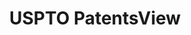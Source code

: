 ---
bigquery: https://console.cloud.google.com/bigquery?p=patents-public-data&d=patentsview&page=dataset
citation: Attribution should be given to PatentsView for use, distribution, or derivative
  works.
code: https://github.com/CSSIP-AIR/PatentsView-Code-Snippets/
contributors: USPTO
cost: None
description: 'PatentsView includes US patent data including raw data (summaries, applications,
  pregrant applications), disambugations of inventors and assignees, and inventor
  gender estimates.  Also foreign priority data, # of figures and sheets, and government
  interest statements.'
documentation: https://patentsview.org/query/builder-faqs
last_edit: Mon, 04 Apr 2022 19:02:57 GMT
location: https://patentsview.org/
maintained_by: USPTO
record_creation_timestamp: 12/2/2020 17:20:46
schema_fields: '[''term_grant'', ''city'', ''disamb_inventor_id_20170808'', ''action_date'',
  ''abstract'', ''attribution_status'', ''application_id'', ''lawyer_id'', ''number'',
  ''name_last'', ''uuid'', ''inventor_id'', ''name'', ''dependent'', ''rel_id'', ''disclaimer_date'',
  ''title'', ''state'', ''disamb_inventor_id_20171003'', ''doc_type'', ''latin_name'',
  ''disamb_inventor_id_20190312'', ''level_three'', ''doctype'', ''rawassignee_id'',
  ''f102_date'', ''status'', ''field_id'', ''disamb_assignee_id_20200929'', ''fname'',
  ''longitude'', ''latlong'', ''disamb_assignee_id_20190312'', ''type'', ''disamb_inventor_id_20200331'',
  ''citation_id'', ''text'', ''category'', ''disamb_inventor_id_20171226'', ''disamb_inventor_id_20180528'',
  ''filename'', ''f371_date'', ''sector_title'', ''withdrawn'', ''group'', ''classification_status'',
  ''classification_data_source'', ''num_claims'', ''disamb_inventor_id_20200630'',
  ''reldocno'', ''category_id'', ''organization_id'', ''subclass'', ''subgroup_id'',
  ''assignee_id'', ''disamb_inventor_id_20181127'', ''num_sheets'', ''term_extension'',
  ''mainclass_id'', ''subsection_id'', ''lname'', ''role'', ''disamb_assignee_id_20191231'',
  ''relkind'', ''name_first'', ''variety'', ''field_title'', ''organization'', ''male'',
  ''disamb_inventor_id_20200929'', ''subclass_id'', ''series_code'', ''country'',
  ''main_group'', ''applicant_type'', ''disamb_assignee_id_20191008'', ''disamb_inventor_id_20201229'',
  ''disamb_inventor_id_20191231'', ''_371_date'', ''deceased'', ''term_disclaimer'',
  ''patent_id'', ''disamb_inventor_id_20170307'', ''rawlocation_id'', ''group_id'',
  ''county_fips'', ''lapse_of_patent'', ''disamb_assignee_id_20190820'', ''ipc_class'',
  ''sequence'', ''location_id'', ''rule_47'', ''ipc_version_indicator'', ''id'', ''publication_number'',
  ''disamb_assignee_id_20181127'', ''section_id'', ''date'', ''exemplary'', ''level_one'',
  ''disamb_inventor_id_20191008'', ''_102_date'', ''state_fips'', ''county'', ''symbol_position'',
  ''designation'', ''disamb_assignee_id_20200630'', ''subcategory_id'', ''latitude'',
  ''classification_value'', ''length'', ''contract_award_number'', ''rawinventor_id'',
  ''male_flag'', ''classification_level'', ''kind'', ''country_transformed'', ''section'',
  ''num'', ''subgroup'', ''disamb_assignee_id_20200331'', ''gi_statement'', ''disamb_inventor_id_20190820'',
  ''num_figures'', ''level_two'']'
shortname: patentsview
tags:
- disambiguation
- United States
- gender
terms_of_use: Creative Commons Attribution 4.0 International License.
timeframe: 1963-1999
title: USPTO PatentsView
uuid: cf1780b1-e265-4e49-8d1d-83b9cfe0fd9a
---